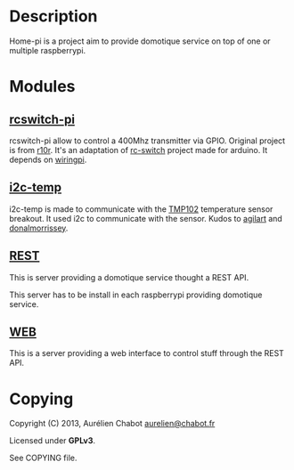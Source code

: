 
Description
===========

Home-pi is a project aim to provide domotique
service on top of one or multiple raspberrypi.

Modules
=======

[rcswitch-pi](https://github.com/trishika/rcswitch-pi)
------------------------------------------------------

rcswitch-pi allow to control a 400Mhz transmitter via GPIO.
Original project is from [r10r](https://github.com/r10r/rcswitch-pi).
It's an adaptation of [rc-switch](http://code.google.com/p/rc-switch) project made for arduino.
It depends on [wiringpi](https://projects.drogon.net/raspberry-pi/wiringpi).

[i2c-temp](https://github.com/trishika/i2c-temp)
------------------------------------------------

i2c-temp is made to communicate with the [TMP102](https://www.sparkfun.com/products/9418) temperature sensor breakout.
It used i2c to communicate with the sensor.
Kudos to [agilart](http://www.agilart.com/blog/tmp102-raspberry-pi)
and [donalmorrissey](http://donalmorrissey.blogspot.co.uk/2012/09/raspberry-pi-i2c-tutorial.html).


[REST](https://github.com/trishika/home-pi-rest)
------------------------------------------------

This is server providing a domotique service thought a REST API.

This server has to be install in each raspberrypi providing domotique service.

[WEB](https://github.com/trishika/home-pi-web)
----------------------------------------------

This is a server providing a web interface to control stuff through the REST API.

Copying
=======

Copyright (C) 2013, Aurélien Chabot <aurelien@chabot.fr>

Licensed under **GPLv3**.

See COPYING file.
